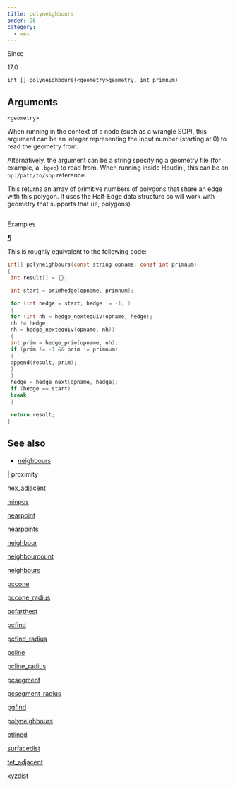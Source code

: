 ```yaml
---
title: polyneighbours
order: 26
category:
  - vex
---
```


Since

17.0

`int [] polyneighbours(<geometry>geometry, int primnum)`

## Arguments

`<geometry>`

When running in the context of a node (such as a wrangle SOP), this argument can be an integer representing the input number (starting at 0) to read the geometry from.

Alternatively, the argument can be a string specifying a geometry file (for example, a `.bgeo`) to read from. When running inside Houdini, this can be an `op:/path/to/sop` reference.

This returns an array of primitive numbers of polygons that share an
edge with this polygon. It uses the Half-Edge data structure so will
work with geometry that supports that (ie, polygons)

##

Examples

[¶](#examples)

This is roughly equivalent to the following code:

```c
int[] polyneighbours(const string opname; const int primnum)
{
 int result[] = {};

 int start = primhedge(opname, primnum);

 for (int hedge = start; hedge != -1; )
 {
 for (int nh = hedge_nextequiv(opname, hedge);
 nh != hedge;
 nh = hedge_nextequiv(opname, nh))
 {
 int prim = hedge_prim(opname, nh);
 if (prim != -1 && prim != primnum)
 {
 append(result, prim);
 }
 }
 hedge = hedge_next(opname, hedge);
 if (hedge == start)
 break;
 }

 return result;
}

```

## See also

- [neighbours](neighbours.html)

|
proximity

[hex_adjacent](hex_adjacent.html)

[minpos](minpos.html)

[nearpoint](nearpoint.html)

[nearpoints](nearpoints.html)

[neighbour](neighbour.html)

[neighbourcount](neighbourcount.html)

[neighbours](neighbours.html)

[pccone](pccone.html)

[pccone_radius](pccone_radius.html)

[pcfarthest](pcfarthest.html)

[pcfind](pcfind.html)

[pcfind_radius](pcfind_radius.html)

[pcline](pcline.html)

[pcline_radius](pcline_radius.html)

[pcsegment](pcsegment.html)

[pcsegment_radius](pcsegment_radius.html)

[pgfind](pgfind.html)

[polyneighbours](polyneighbours.html)

[ptlined](ptlined.html)

[surfacedist](surfacedist.html)

[tet_adjacent](tet_adjacent.html)

[xyzdist](xyzdist.html)
